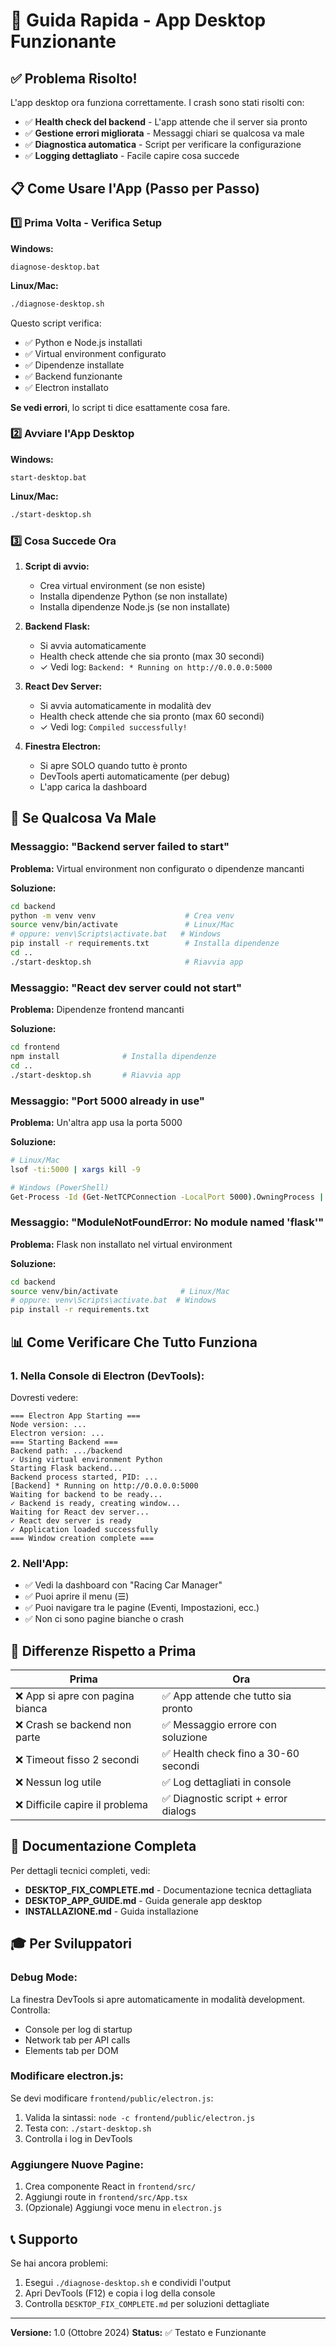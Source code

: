 # 🚀 Guida Rapida - App Desktop Funzionante

## ✅ Problema Risolto!

L'app desktop ora funziona correttamente. I crash sono stati risolti con:
- ✅ **Health check del backend** - L'app attende che il server sia pronto
- ✅ **Gestione errori migliorata** - Messaggi chiari se qualcosa va male
- ✅ **Diagnostica automatica** - Script per verificare la configurazione
- ✅ **Logging dettagliato** - Facile capire cosa succede

## 📋 Come Usare l'App (Passo per Passo)

### 1️⃣ Prima Volta - Verifica Setup

**Windows:**
```batch
diagnose-desktop.bat
```

**Linux/Mac:**
```bash
./diagnose-desktop.sh
```

Questo script verifica:
- ✅ Python e Node.js installati
- ✅ Virtual environment configurato
- ✅ Dipendenze installate
- ✅ Backend funzionante
- ✅ Electron installato

**Se vedi errori**, lo script ti dice esattamente cosa fare.

### 2️⃣ Avviare l'App Desktop

**Windows:**
```batch
start-desktop.bat
```

**Linux/Mac:**
```bash
./start-desktop.sh
```

### 3️⃣ Cosa Succede Ora

1. **Script di avvio:**
   - Crea virtual environment (se non esiste)
   - Installa dipendenze Python (se non installate)
   - Installa dipendenze Node.js (se non installate)

2. **Backend Flask:**
   - Si avvia automaticamente
   - Health check attende che sia pronto (max 30 secondi)
   - ✓ Vedi log: `Backend: * Running on http://0.0.0.0:5000`

3. **React Dev Server:**
   - Si avvia automaticamente in modalità dev
   - Health check attende che sia pronto (max 60 secondi)
   - ✓ Vedi log: `Compiled successfully!`

4. **Finestra Electron:**
   - Si apre SOLO quando tutto è pronto
   - DevTools aperti automaticamente (per debug)
   - L'app carica la dashboard

## 🐛 Se Qualcosa Va Male

### Messaggio: "Backend server failed to start"

**Problema:** Virtual environment non configurato o dipendenze mancanti

**Soluzione:**
```bash
cd backend
python -m venv venv                    # Crea venv
source venv/bin/activate               # Linux/Mac
# oppure: venv\Scripts\activate.bat   # Windows
pip install -r requirements.txt        # Installa dipendenze
cd ..
./start-desktop.sh                     # Riavvia app
```

### Messaggio: "React dev server could not start"

**Problema:** Dipendenze frontend mancanti

**Soluzione:**
```bash
cd frontend
npm install              # Installa dipendenze
cd ..
./start-desktop.sh       # Riavvia app
```

### Messaggio: "Port 5000 already in use"

**Problema:** Un'altra app usa la porta 5000

**Soluzione:**
```bash
# Linux/Mac
lsof -ti:5000 | xargs kill -9

# Windows (PowerShell)
Get-Process -Id (Get-NetTCPConnection -LocalPort 5000).OwningProcess | Stop-Process -Force
```

### Messaggio: "ModuleNotFoundError: No module named 'flask'"

**Problema:** Flask non installato nel virtual environment

**Soluzione:**
```bash
cd backend
source venv/bin/activate              # Linux/Mac
# oppure: venv\Scripts\activate.bat  # Windows
pip install -r requirements.txt
```

## 📊 Come Verificare Che Tutto Funziona

### 1. Nella Console di Electron (DevTools):

Dovresti vedere:
```
=== Electron App Starting ===
Node version: ...
Electron version: ...
=== Starting Backend ===
Backend path: .../backend
✓ Using virtual environment Python
Starting Flask backend...
Backend process started, PID: ...
[Backend] * Running on http://0.0.0.0:5000
Waiting for backend to be ready...
✓ Backend is ready, creating window...
Waiting for React dev server...
✓ React dev server is ready
✓ Application loaded successfully
=== Window creation complete ===
```

### 2. Nell'App:

- ✅ Vedi la dashboard con "Racing Car Manager"
- ✅ Puoi aprire il menu (☰)
- ✅ Puoi navigare tra le pagine (Eventi, Impostazioni, ecc.)
- ✅ Non ci sono pagine bianche o crash

## 🎯 Differenze Rispetto a Prima

| Prima | Ora |
|-------|-----|
| ❌ App si apre con pagina bianca | ✅ App attende che tutto sia pronto |
| ❌ Crash se backend non parte | ✅ Messaggio errore con soluzione |
| ❌ Timeout fisso 2 secondi | ✅ Health check fino a 30-60 secondi |
| ❌ Nessun log utile | ✅ Log dettagliati in console |
| ❌ Difficile capire il problema | ✅ Diagnostic script + error dialogs |

## 📖 Documentazione Completa

Per dettagli tecnici completi, vedi:
- **DESKTOP_FIX_COMPLETE.md** - Documentazione tecnica dettagliata
- **DESKTOP_APP_GUIDE.md** - Guida generale app desktop
- **INSTALLAZIONE.md** - Guida installazione

## 🎓 Per Sviluppatori

### Debug Mode:
La finestra DevTools si apre automaticamente in modalità development. Controlla:
- Console per log di startup
- Network tab per API calls
- Elements tab per DOM

### Modificare electron.js:
Se devi modificare `frontend/public/electron.js`:
1. Valida la sintassi: `node -c frontend/public/electron.js`
2. Testa con: `./start-desktop.sh`
3. Controlla i log in DevTools

### Aggiungere Nuove Pagine:
1. Crea componente React in `frontend/src/`
2. Aggiungi route in `frontend/src/App.tsx`
3. (Opzionale) Aggiungi voce menu in `electron.js`

## 📞 Supporto

Se hai ancora problemi:
1. Esegui `./diagnose-desktop.sh` e condividi l'output
2. Apri DevTools (F12) e copia i log della console
3. Controlla `DESKTOP_FIX_COMPLETE.md` per soluzioni dettagliate

---

**Versione:** 1.0 (Ottobre 2024)
**Status:** ✅ Testato e Funzionante
